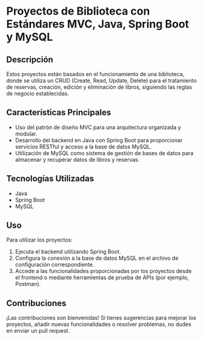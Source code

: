 <h1>Proyectos de Biblioteca con Estándares MVC, Java, Spring Boot y MySQL</h1>

<h2>Descripción</h2>
<p>Estos proyectos están basados en el funcionamiento de una biblioteca, donde se utiliza un CRUD (Create, Read, Update, Delete) para el tratamiento de reservas, creación, edición y eliminación de libros, siguiendo las reglas de negocio establecidas.</p>

<h2>Características Principales</h2>
<ul>
  <li>Uso del patrón de diseño MVC para una arquitectura organizada y modular.</li>
  <li>Desarrollo del backend en Java con Spring Boot para proporcionar servicios RESTful y acceso a la base de datos MySQL.</li>
  <li>Utilización de MySQL como sistema de gestión de bases de datos para almacenar y recuperar datos de libros y reservas.</li>
</ul>

<h2>Tecnologías Utilizadas</h2>
<ul>
  <li>Java</li>
  <li>Spring Boot</li>
  <li>MySQL</li>
</ul>

<h2>Uso</h2>
<p>Para utilizar los proyectos:</p>
<ol>
  <li>Ejecuta el backend utilizando Spring Boot.</li>
  <li>Configura la conexión a la base de datos MySQL en el archivo de configuración correspondiente.</li>
  <li>Accede a las funcionalidades proporcionadas por los proyectos desde el frontend o mediante herramientas de prueba de APIs (por ejemplo, Postman).</li>
</ol>

<h2>Contribuciones</h2>
<p>¡Las contribuciones son bienvenidas! Si tienes sugerencias para mejorar los proyectos, añadir nuevas funcionalidades o resolver problemas, no dudes en enviar un pull request.</p>
